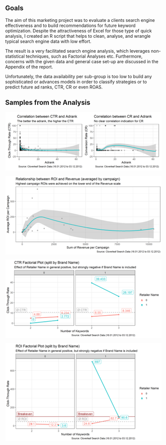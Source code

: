 Goals
-------------------

The aim of this marketing project was to evaluate a clients search engine effectiveness and to build recommendations for future keyword optimization. Despite the attractiveness of Excel for those type of quick analysis, I created an R script that helps to clean, analyse, and wrangle typical search engine data with low effort. 

The result is a very facilitated search engine analysis, which leverages non-statistical techniques, such as Factorial Analyses etc. Furthermore, concerns with the given data and general case set-up are discussed in the Appendix of the report.

Unfortunately, the data availability per sub-group is too low to build any sophisticated or advances models in order to classify strategies or to predict future ad ranks, CTR, CR or even ROAS.

Samples from the Analysis 
-------------------

![](plots/05_visualcorrelation.png)

![](plots/07_ROI+RevenueRelationship.png)

![](plots/09_FactorialPlotCTR.png)

![](plots/10_FactorialPlotROI.png)



